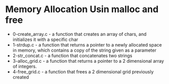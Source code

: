# Memory Allocation Usin malloc and free

* 0-create_array.c - a function that creates an array of chars, and initializes it with a specific char
* 1-strdup.c - a function that returns a pointer to a newly allocated space in memory, which contains a copy of the string given as a parameter
* 2-str_concat.c - a function that concatenates two strings
*  3-alloc_grid.c -  a function that returns a pointer to a 2 dimensional array of integers.
* 4-free_grid.c -  a function that frees a 2 dimensional grid previously created